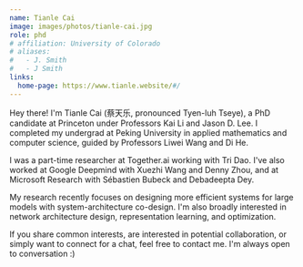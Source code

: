 ```yaml
---
name: Tianle Cai
image: images/photos/tianle-cai.jpg
role: phd
# affiliation: University of Colorado
# aliases:
#   - J. Smith
#   - J Smith
links:
  home-page: https://www.tianle.website/#/
---
```

Hey there! I'm Tianle Cai (蔡天乐, pronounced Tyen-luh Tseye), a PhD candidate at Princeton under Professors Kai Li and Jason D. Lee. I completed my undergrad at Peking University in applied mathematics and computer science, guided by Professors Liwei Wang and Di He.

I was a part-time researcher at Together.ai working with Tri Dao. I've also worked at Google Deepmind with Xuezhi Wang and Denny Zhou, and at Microsoft Research with Sébastien Bubeck and Debadeepta Dey.

My research recently focuses on designing more efficient systems for large models with system-architecture co-design. I'm also broadly interested in network architecture design, representation learning, and optimization.

If you share common interests, are interested in potential collaboration, or simply want to connect for a chat, feel free to contact me. I'm always open to conversation :)
